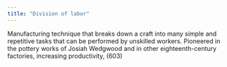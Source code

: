 ```yaml
---
title: "Division of labor"
---
```

Manufacturing technique that breaks down a craft into many simple and repetitive tasks that can be performed by unskilled workers. Pioneered in the pottery works of Josiah Wedgwood and in other eighteenth-century factories, increasing productivity, (603)

